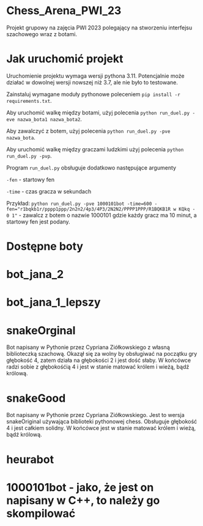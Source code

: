# Chess_Arena_PWI_23
Projekt grupowy na zajęcia PWI 2023 polegający na stworzeniu interfejsu szachowego wraz z botami.


# Jak uruchomić projekt
Uruchomienie projektu wymaga wersji pythona 3.11. Potencjalnie może działać w dowolnej wersji nowszej niż 3.7, ale nie było to testowane.

Zainstaluj wymagane moduły pythonowe poleceniem `pip install -r requirements.txt`.

Aby uruchomić walkę między botami, użyj polecenia `python run_duel.py -eve nazwa_bota1 nazwa_bota2`.

Aby zawalczyć z botem, użyj polecenia `python run_duel.py -pve nazwa_bota`.

Aby uruchomić walkę między graczami ludzkimi użyj polecenia `python run_duel.py -pvp`.

Program `run_duel.py` obsługuje dodatkowo następujące argumenty

`-fen` - startowy fen

`-time` - czas gracza w sekundach

Przykład: `python run_duel.py -pve 1000101bot -time=600 -fen="r1bqkb1r/pppp1ppp/2n2n2/4p3/4P3/2N2N2/PPPP1PPP/R1BQKB1R w KQkq - 0 1"` - zawalcz z botem o nazwie 1000101 gdzie każdy gracz ma 10 minut, a startowy fen jest podany.

# Dostępne boty

# bot_jana_2

# bot_jana_1_lepszy

# snakeOrginal
Bot napisany w Pythonie przez Cypriana Ziółkowskiego z własną biblioteczką szachową. Okazął się za wolny by obsługiwać na początku gry głębokość 4, zatem działa na głębokości 2 i jest dość słaby. W końcówce radzi sobie z głębokośćią 4 i jest w stanie matować królem i wieżą, bądź królową.
# snakeGood
Bot napisany w Pythonie przez Cypriana Ziółkowskiego. Jest to wersja snakeOriginal używająca biblioteki pythonowej chess. Obsługuje głębokość 4 i jest całkiem solidny. W końcówce jest w stanie matować królem i wieżą, bądź królową.
# heurabot

# 1000101bot - jako, że jest on napisany w C++, to należy go skompilować